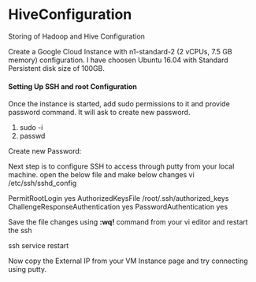 # HiveConfiguration
Storing of Hadoop and Hive Configuration

Create a Google Cloud Instance with n1-standard-2 (2 vCPUs, 7.5 GB memory) configuration. I have choosen Ubuntu 16.04 with Standard Persistent disk size of 100GB.

#### Setting Up SSH and root Configuration

Once the instance is started, add sudo permissions to it and provide password command. It will ask to create new password.

1. sudo -i
2. passwd

Create new Password:

Next step is to configure SSH to access through putty from your local machine. open the below file and make below changes
vi /etc/ssh/sshd_config

PermitRootLogin yes
AuthorizedKeysFile      /root/.ssh/authorized_keys
ChallengeResponseAuthentication yes
PasswordAuthentication yes

Save the file changes using **:wq!** command from your vi editor and restart the ssh 

ssh service restart

Now copy the External IP from your VM Instance page and try connecting using putty.

